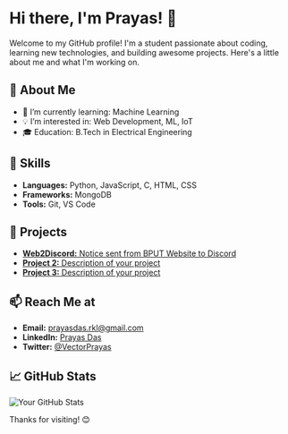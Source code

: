 # Hi there, I'm Prayas! 👋

Welcome to my GitHub profile! I'm a student passionate about coding, learning new technologies, and building awesome projects. Here's a little about me and what I'm working on.

## 🚀 About Me
- 🌱 I’m currently learning: Machine Learning
- 💡 I’m interested in: Web Development, ML, IoT
- 🎓 Education: B.Tech in Electrical Engineering

## 🔧 Skills
- **Languages:** Python, JavaScript, C, HTML, CSS
- **Frameworks:** MongoDB
- **Tools:** Git, VS Code

## 🌟 Projects
- [**Web2Discord:** Notice sent from BPUT Website to Discord](https://github.com/vectorwiz/web2discord)
- [**Project 2:** Description of your project](https://github.com/yourusername/project2)
- [**Project 3:** Description of your project](https://github.com/yourusername/project3)
  
## 📫 Reach Me at
- **Email:** <a href="mailto:prayasdas.rkl@gmail.com" target="_blank">prayasdas.rkl@gmail.com</a>
- **LinkedIn:** <a href="https://www.linkedin.com/in/prayasdaslk/" target="_blank">Prayas Das</a>
- **Twitter:** <a href="https://twitter.com/VectorPrayas" target="_blank">@VectorPrayas</a>

## 📈 GitHub Stats
![Your GitHub Stats](https://github-readme-stats.vercel.app/api?username=vectorwiz&show_icons=true&theme=radical)

Thanks for visiting! 😊
